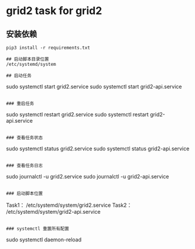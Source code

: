 # grid2 task for grid2


## 安装依赖
```
pip3 install -r requirements.txt

## 启动脚本目录位置
/etc/systemd/system

## 启动任务
```
sudo systemctl start grid2.service
sudo systemctl start grid2-api.service
```

### 重启任务
```
sudo systemctl restart grid2.service
sudo systemctl restart grid2-api.service
```

### 查看任务状态
```
sudo systemctl status grid2.service
sudo systemctl status grid2-api.service
```

### 查看任务日志
```
sudo journalctl -u grid2.service
sudo journalctl -u grid2-api.service
```

### 启动脚本位置
```
Task1： /etc/systemd/system/grid2.service
Task2： /etc/systemd/system/grid2-api.service
```

### systemctl 重置所有配置
```
sudo systemctl daemon-reload 
```
